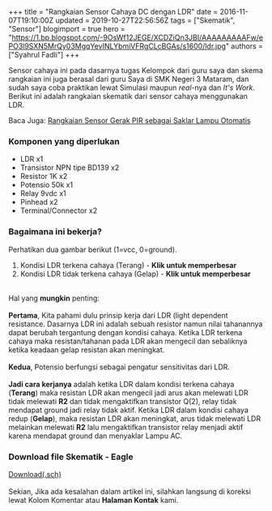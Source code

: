 +++
title = "Rangkaian Sensor Cahaya DC dengan LDR"
date = 2016-11-07T19:10:00Z
updated = 2019-10-27T22:56:56Z
tags = ["Skematik", "Sensor"]
blogimport = true 
hero = "https://1.bp.blogspot.com/-9OsWf12JEGE/XCDZiQn3JBI/AAAAAAAAAFw/ePO3l9SXN5MrQy03MgqYevINLYbmiVFRgCLcBGAs/s1600/ldr.jpg"
authors = ["Syahrul Fadli"]
+++

Sensor cahaya ini pada dasarnya tugas Kelompok dari guru saya dan skema rangkaian ini juga berasal dari guru Saya di SMK Negeri 3 Mataram, dan sudah saya coba praktikan lewat Simulasi maupun <i>real</i>-nya dan <i>It's Work</i>. Berikut ini adalah rangkaian skematik dari sensor cahaya menggunakan LDR.<br /><amp-img       alt="Skematik di Eagle"       height="350"       layout="responsive"       on="tap:lightbox1"       role="button"       src="https://1.bp.blogspot.com/-KY4jmp8mYj4/WSd_YPNPtwI/AAAAAAAAAfM/YejWRYmP0fQJlFbIs2MWNYcXIjc3ptP3ACLcB/s1600/sensor%2Bcahaya.png"       tabindex="0"       width="650"></amp-img><div class='bacajuga'>Baca Juga: <a href='/2017/12/rangkaian-sensor-gerak-pir.html' rel='nofollow' target='_blank' title='Rangkaian Sensor Gerak PIR sebagai Saklar Lampu Otomatis'>Rangkaian Sensor Gerak PIR sebagai Saklar Lampu Otomatis</a></div><h3>Komponen yang diperlukan</h3><ul><li>LDR x1</li><li>Transistor NPN tipe BD139 x2</li><li>Resistor 1K x2</li><li>Potensio 50k x1 </li><li>Relay 9vdc x1</li><li>Pinhead x2</li><li>Terminal/Connector x2</li></ul> <h3>Bagaimana ini bekerja?</h3>Perhatikan dua gambar berikut (1=vcc, 0=ground). <ol><li>Kondisi LDR terkena cahaya (Terang) - <b>Klik untuk memperbesar</b><br/><amp-img alt="Skematik" height="350" on="tap:lightbox1" role="button" src="https://1.bp.blogspot.com/-BlRp2yLHark/WBcpurkTaoI/AAAAAAAAAX8/dEAnM4XwSBk-696gAVaXOPit-Z6E6l-wwCLcB/s1600/SimulasiLDRkondisiAwal.PNG" tabindex="0" width="650"   layout="responsive"></amp-img></li><li>Kondisi LDR tidak terkena cahaya (Gelap) - <b>Klik untuk memperbesar</b><br/><amp-img alt="Skematik" height="350" on="tap:lightbox1" role="button" src="https://2.bp.blogspot.com/-mM4aYmgZeLE/WBcpvMhuB4I/AAAAAAAAAYA/Qvcgfcf0LeAWpbi1z4jlrSIVu-hQA70MQCLcB/s1600/SimulasiLDRkondisiGelap.PNG" tabindex="0" width="650" layout="responsive"></amp-img></li></ol><br/>Hal yang <b>mungkin</b> penting: <br/><br/><b>Pertama</b>, Kita pahami dulu prinsip kerja dari LDR (light dependent resistance. Dasarnya LDR ini adalah sebuah resistor namun nilai tahanannya dapat berubah tergantung dengan kondisi cahaya. Ketika LDR terkena cahaya maka resistan/tahanan pada LDR akan mengecil dan sebaliknya ketika keadaan gelap resistan akan meningkat. <br/><br/><b>Kedua</b>, Potensio berfungsi sebagai pengatur sensitivitas dari LDR. <br/><br/><b>Jadi cara kerjanya</b> adalah ketika LDR dalam kondisi terkena cahaya (<b>Terang</b>) maka resistan LDR akan mengecil jadi arus akan melewati LDR tidak melewati <b>R2</b> dan tidak mengaktifkan transistor Q(2), relay tidak mendapat ground jadi relay tidak aktif. Ketika LDR dalam kondisi cahaya redup (<b>Gelap</b>), maka resistan LDR akan meningkat, arus tidak melewati LDR melainkan melewati <b>R2</b> lalu mengaktifkan transistor relay menjadi aktif karena mendapat ground dan menyaklar Lampu AC.  <h3>Download file Skematik - Eagle</h3><a class='donlot' href='https://www.dropbox.com/s/hp849z08znc3h4w/sensor%20cahaya.sch?dl=0' rel='nofollow' title='Download' target='_blank'>Download(.sch)</a><br/><br/>Sekian, Jika ada kesalahan dalam artikel ini, silahkan langsung di koreksi lewat Kolom Komentar atau <b>Halaman Kontak</b> kami.
